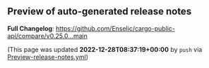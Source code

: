 ## Preview of auto-generated release notes
<!-- Release notes generated using configuration in .github/release.yml at main -->



**Full Changelog**: https://github.com/Enselic/cargo-public-api/compare/v0.25.0...main


(This page was updated **2022-12-28T08:37:19+00:00** by `push` via [Preview-release-notes.yml](https://github.com/Enselic/cargo-public-api/actions/runs/3792770558))
